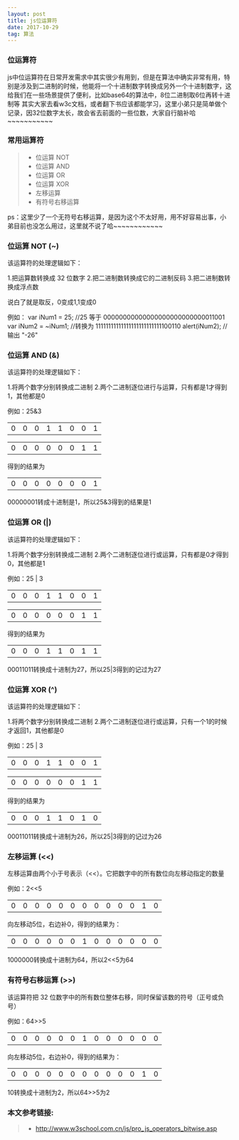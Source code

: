 ```yaml
---
layout: post
title: js位运算符
date: 2017-10-29 
tag: 算法
---
```


### 位运算符

js中位运算符在日常开发需求中其实很少有用到，但是在算法中确实非常有用，特别是涉及到二进制的时候，他能将一个十进制数字转换成另外一个十进制数字，这给我们在一些场景提供了便利，比如base64的算法中，8位二进制取6位再转十进制等
其实大家去看w3c文档，或者翻下书应该都能学习，这里小弟只是简单做个记录，因32位数字太长，故会省去前面的一些位数，大家自行脑补哈~~~~~~~~~~~

### 常用运算符

> * 位运算 NOT
> * 位运算 AND
> * 位运算 OR
> * 位运算 XOR
> * 左移运算
> * 有符号右移运算

ps：这里少了一个无符号右移运算，是因为这个不太好用，用不好容易出事，小弟目前也没怎么用过，这里就不说了哈~~~~~~~~~~~~

### 位运算 NOT (~)

该运算符的处理逻辑如下：

1.把运算数转换成 32 位数字
2.把二进制数转换成它的二进制反码
3.把二进制数转换成浮点数

说白了就是取反，0变成1,1变成0

例如：
var iNum1 = 25;		//25 等于 00000000000000000000000000011001
var iNum2 = ~iNum1;	//转换为 11111111111111111111111111100110
alert(iNum2);		//输出 "-26"

### 位运算 AND (&)     

该运算符的处理逻辑如下：

1.将两个数字分别转换成二进制
2.两个二进制逐位进行与运算，只有都是1才得到1，其他都是0

例如：25&3
<table>
<tr>
<td style="width:12.5%">0</td>
<td style="width:12.5%">0</td>
<td style="width:12.5%">0</td>
<td style="width:12.5%">1</td>
<td style="width:12.5%">1</td>
<td style="width:12.5%">0</td>
<td style="width:12.5%">0</td>
<td style="width:12.5%">1</td>
</tr>
</table>
<table>
<tr>
<td style="width:12.5%">0</td>
<td style="width:12.5%">0</td>
<td style="width:12.5%">0</td>
<td style="width:12.5%">0</td>
<td style="width:12.5%">0</td>
<td style="width:12.5%">0</td>
<td style="width:12.5%">1</td>
<td style="width:12.5%">1</td>
</tr>
</table>
得到的结果为
<table>
<tr>
<td style="width:12.5%">0</td>
<td style="width:12.5%">0</td>
<td style="width:12.5%">0</td>
<td style="width:12.5%">0</td>
<td style="width:12.5%">0</td>
<td style="width:12.5%">0</td>
<td style="width:12.5%">0</td>
<td style="width:12.5%">1</td>
</tr>
</table>

00000001转成十进制是1，所以25&3得到的结果是1

### 位运算 OR (|)

该运算符的处理逻辑如下：

1.将两个数字分别转换成二进制
2.两个二进制逐位进行或运算，只有都是0才得到0，其他都是1

例如：25 | 3
<table>
<tr>
<td style="width:12.5%">0</td>
<td style="width:12.5%">0</td>
<td style="width:12.5%">0</td>
<td style="width:12.5%">1</td>
<td style="width:12.5%">1</td>
<td style="width:12.5%">0</td>
<td style="width:12.5%">0</td>
<td style="width:12.5%">1</td>
</tr>
</table>
<table>
<tr>
<td style="width:12.5%">0</td>
<td style="width:12.5%">0</td>
<td style="width:12.5%">0</td>
<td style="width:12.5%">0</td>
<td style="width:12.5%">0</td>
<td style="width:12.5%">0</td>
<td style="width:12.5%">1</td>
<td style="width:12.5%">1</td>
</tr>
</table>
得到的结果为
<table>
<tr>
<td style="width:12.5%">0</td>
<td style="width:12.5%">0</td>
<td style="width:12.5%">0</td>
<td style="width:12.5%">1</td>
<td style="width:12.5%">1</td>
<td style="width:12.5%">0</td>
<td style="width:12.5%">1</td>
<td style="width:12.5%">1</td>
</tr>
</table>
00011011转换成十进制为27，所以25|3得到的记过为27

### 位运算 XOR (^)

该运算符的处理逻辑如下：

1.将两个数字分别转换成二进制
2.两个二进制逐位进行或运算，只有一个1的时候才返回1，其他都是0

例如：25 | 3
<table>
<tr>
<td style="width:12.5%">0</td>
<td style="width:12.5%">0</td>
<td style="width:12.5%">0</td>
<td style="width:12.5%">1</td>
<td style="width:12.5%">1</td>
<td style="width:12.5%">0</td>
<td style="width:12.5%">0</td>
<td style="width:12.5%">1</td>
</tr>
</table>
<table>
<tr>
<td style="width:12.5%">0</td>
<td style="width:12.5%">0</td>
<td style="width:12.5%">0</td>
<td style="width:12.5%">0</td>
<td style="width:12.5%">0</td>
<td style="width:12.5%">0</td>
<td style="width:12.5%">1</td>
<td style="width:12.5%">1</td>
</tr>
</table>
得到的结果为
<table>
<tr>
<td style="width:12.5%">0</td>
<td style="width:12.5%">0</td>
<td style="width:12.5%">0</td>
<td style="width:12.5%">1</td>
<td style="width:12.5%">1</td>
<td style="width:12.5%">0</td>
<td style="width:12.5%">1</td>
<td style="width:12.5%">0</td>
</tr>
</table>
00011011转换成十进制为26，所以25|3得到的记过为26


### 左移运算 (<<)

左移运算由两个小于号表示（<<）。它把数字中的所有数位向左移动指定的数量

例如：2<<5
<table>
<tr>
<td style="width:7.7%">0</td>
<td style="width:7.7%">0</td>
<td style="width:7.7%">0</td>
<td style="width:7.7%">0</td>
<td style="width:7.7%">0</td>
<td style="width:7.7%">0</td>
<td style="width:7.7%">0</td>
<td style="width:7.7%">0</td>
<td style="width:7.7%">0</td>
<td style="width:7.7%">0</td>
<td style="width:7.7%">0</td>
<td style="width:7.7%">1</td>
<td style="width:7.7%">0</td>
</tr>
</table>
向左移动5位，右边补0，得到的结果为：
<table>
<tr>
<td style="width:7.7%">0</td>
<td style="width:7.7%">0</td>
<td style="width:7.7%">0</td>
<td style="width:7.7%">0</td>
<td style="width:7.7%">0</td>
<td style="width:7.7%">0</td>
<td style="width:7.7%">1</td>
<td style="width:7.7%">0</td>
<td style="width:7.7%">0</td>
<td style="width:7.7%">0</td>
<td style="width:7.7%">0</td>
<td style="width:7.7%">0</td>
<td style="width:7.7%">0</td>
</tr>
</table>
1000000转换成十进制为64，所以2<<5为64

### 有符号右移运算 (>>)

该运算符把 32 位数字中的所有数位整体右移，同时保留该数的符号（正号或负号）

例如：64>>5
<table>
<tr>
<td style="width:7.7%">0</td>
<td style="width:7.7%">0</td>
<td style="width:7.7%">0</td>
<td style="width:7.7%">0</td>
<td style="width:7.7%">0</td>
<td style="width:7.7%">0</td>
<td style="width:7.7%">1</td>
<td style="width:7.7%">0</td>
<td style="width:7.7%">0</td>
<td style="width:7.7%">0</td>
<td style="width:7.7%">0</td>
<td style="width:7.7%">0</td>
<td style="width:7.7%">0</td>
</tr>
</table>
向左移动5位，右边补0，得到的结果为：
<table>
<tr>
<td style="width:7.7%">0</td>
<td style="width:7.7%">0</td>
<td style="width:7.7%">0</td>
<td style="width:7.7%">0</td>
<td style="width:7.7%">0</td>
<td style="width:7.7%">0</td>
<td style="width:7.7%">0</td>
<td style="width:7.7%">0</td>
<td style="width:7.7%">0</td>
<td style="width:7.7%">0</td>
<td style="width:7.7%">0</td>
<td style="width:7.7%">1</td>
<td style="width:7.7%">0</td>
</tr>
</table>
10转换成十进制为2，所以64>>5为2

### 本文参考链接: 
> * http://www.w3school.com.cn/js/pro_js_operators_bitwise.asp
  